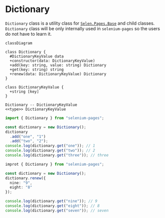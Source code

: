 # Dictionary

```Dictionary``` class is a utility class for [```Selen.Pages.Base```](#/md/selen/pages/base) and child classes.  
```Dictionary``` class will be only internally used in ```selenium-pages``` so the users do not have to learn it.

``` mermaid
classDiagram

class Dictionary {
  #DictionaryKeyValue data
  +constructor(data: DictionaryKeyValue)
  +add(key: string, value: string) Dictionary
  +get(key: string) string
  +renew(data: DictionaryKeyValue) Dictionary
}

class DictionaryKeyValue {
  +string [key]
}

Dictionary -- DictionaryKeyValue
<<type>> DictionaryKeyValue
```

``` typescript
import { Dictionary } from "selenium-pages";

const dictionary = new Dictionary();
dictionary
  .add("one", "1")
  .add("two", "2");
console.log(dictionary.get("one")); // 1
console.log(dictionary.get("two")); // 2
console.log(dictionary.get("three")); // three
```

``` typescript
improt { Dictionary } from "selenium-pages";

const dictionary = new Dictionary();
dictionary.renew({
  nine: "9",
  eight: "8"
});

console.log(dictionary.get("nine")); // 9
console.log(dictionary.get("eight")); // 8
console.log(dictionary.get("seven")); // seven
```
